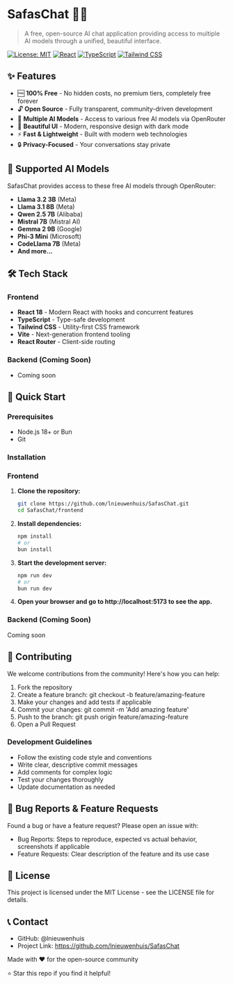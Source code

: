 # SafasChat 🤖💬

> A free, open-source AI chat application providing access to multiple AI models through a unified, beautiful interface.

[![License: MIT](https://img.shields.io/badge/License-MIT-yellow.svg)](https://opensource.org/licenses/MIT)
[![React](https://img.shields.io/badge/React-18-blue.svg)](https://reactjs.org/)
[![TypeScript](https://img.shields.io/badge/TypeScript-5-blue.svg)](https://www.typescriptlang.org/)
[![Tailwind CSS](https://img.shields.io/badge/Tailwind_CSS-4-38B2AC.svg)](https://tailwindcss.com/)

## ✨ Features

- 🆓 **100% Free** - No hidden costs, no premium tiers, completely free forever
- 🔓 **Open Source** - Fully transparent, community-driven development
- 🤖 **Multiple AI Models** - Access to various free AI models via OpenRouter
- 🎨 **Beautiful UI** - Modern, responsive design with dark mode
- ⚡ **Fast & Lightweight** - Built with modern web technologies
- 🔒 **Privacy-Focused** - Your conversations stay private

## 🚀 Supported AI Models

SafasChat provides access to these free AI models through OpenRouter:

- **Llama 3.2 3B** (Meta)
- **Llama 3.1 8B** (Meta)
- **Qwen 2.5 7B** (Alibaba)
- **Mistral 7B** (Mistral AI)
- **Gemma 2 9B** (Google)
- **Phi-3 Mini** (Microsoft)
- **CodeLlama 7B** (Meta)
- **And more...**

## 🛠️ Tech Stack

### Frontend
- **React 18** - Modern React with hooks and concurrent features
- **TypeScript** - Type-safe development
- **Tailwind CSS** - Utility-first CSS framework
- **Vite** - Next-generation frontend tooling
- **React Router** - Client-side routing

### Backend (Coming Soon)
- Coming soon

## 🚀 Quick Start

### Prerequisites
- Node.js 18+ or Bun
- Git

### Installation

### Frontend

1. **Clone the repository:**
   ```bash
   git clone https://github.com/lnieuwenhuis/SafasChat.git
   cd SafasChat/frontend
   ```

2. **Install dependencies:**
   ```bash
   npm install
   # or
   bun install
   ```

3. **Start the development server:**
   ```bash
   npm run dev
   # or
   bun run dev
   ```

4. **Open your browser and go to http://localhost:5173 to see the app.**

### Backend (Coming Soon)
Coming soon

## 🤝 Contributing
We welcome contributions from the community! Here's how you can help:

1. Fork the repository
2. Create a feature branch: git checkout -b feature/amazing-feature
3. Make your changes and add tests if applicable
4. Commit your changes: git commit -m 'Add amazing feature'
5. Push to the branch: git push origin feature/amazing-feature
6. Open a Pull Request

### Development Guidelines
- Follow the existing code style and conventions
- Write clear, descriptive commit messages
- Add comments for complex logic
- Test your changes thoroughly
- Update documentation as needed

## 🐛 Bug Reports & Feature Requests
Found a bug or have a feature request? Please open an issue with:

- Bug Reports: Steps to reproduce, expected vs actual behavior, screenshots if applicable
- Feature Requests: Clear description of the feature and its use case

## 📄 License
This project is licensed under the MIT License - see the LICENSE file for details.

## 📞 Contact
- GitHub: @lnieuwenhuis
- Project Link: https://github.com/lnieuwenhuis/SafasChat

Made with ❤️ for the open-source community

⭐ Star this repo if you find it helpful!